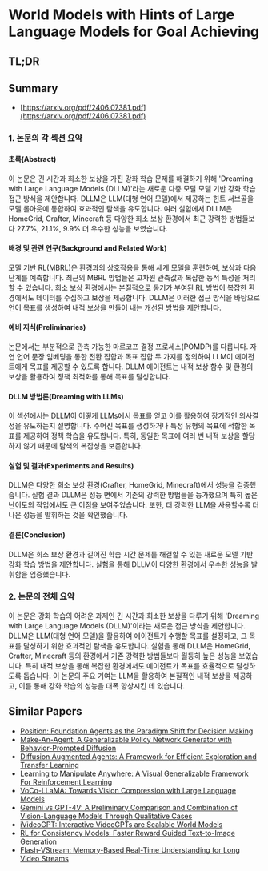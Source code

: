 # World Models with Hints of Large Language Models for Goal Achieving
## TL;DR
## Summary
- [https://arxiv.org/pdf/2406.07381.pdf](https://arxiv.org/pdf/2406.07381.pdf)

### 1. 논문의 각 섹션 요약

#### 초록(Abstract)
이 논문은 긴 시간과 희소한 보상을 가진 강화 학습 문제를 해결하기 위해 'Dreaming with Large Language Models (DLLM)'라는 새로운 다중 모달 모델 기반 강화 학습 접근 방식을 제안합니다. DLLM은 LLM(대형 언어 모델)에서 제공하는 힌트 서브골을 모델 롤아웃에 통합하여 효과적인 탐색을 유도합니다. 여러 실험에서 DLLM은 HomeGrid, Crafter, Minecraft 등 다양한 희소 보상 환경에서 최근 강력한 방법들보다 27.7%, 21.1%, 9.9% 더 우수한 성능을 보였습니다.

#### 배경 및 관련 연구(Background and Related Work)
모델 기반 RL(MBRL)은 환경과의 상호작용을 통해 세계 모델을 훈련하여, 보상과 다음 단계를 예측합니다. 최근의 MBRL 방법들은 고차원 관측값과 복잡한 동적 특성을 처리할 수 있습니다. 희소 보상 환경에서는 본질적으로 동기가 부여된 RL 방법이 복잡한 환경에서도 데이터를 수집하고 보상을 제공합니다. DLLM은 이러한 접근 방식을 바탕으로 언어 목표를 생성하여 내적 보상을 만들어 내는 개선된 방법을 제안합니다.

#### 예비 지식(Preliminaries)
논문에서는 부분적으로 관측 가능한 마르코프 결정 프로세스(POMDP)를 다룹니다. 자연 언어 문장 임베딩을 통한 전환 집합과 목표 집합 두 가지를 정의하여 LLM이 에이전트에게 목표를 제공할 수 있도록 합니다. DLLM 에이전트는 내적 보상 함수 및 환경의 보상을 활용하여 정책 최적화를 통해 목표를 달성합니다.

#### DLLM 방법론(Dreaming with LLMs)
이 섹션에서는 DLLM이 어떻게 LLMs에서 목표를 얻고 이를 활용하여 장기적인 의사결정을 유도하는지 설명합니다. 주어진 목표를 생성하거나 특정 유형의 목표에 적합한 목표를 제공하여 정책 학습을 유도합니다. 특히, 동일한 목표에 여러 번 내적 보상을 할당하지 않기 때문에 탐색의 복잡성을 보존합니다.

#### 실험 및 결과(Experiments and Results)
DLLM은 다양한 희소 보상 환경(Crafter, HomeGrid, Minecraft)에서 성능을 검증했습니다. 실험 결과 DLLM은 성능 면에서 기존의 강력한 방법들을 능가했으며 특히 높은 난이도의 작업에서도 큰 이점을 보여주었습니다. 또한, 더 강력한 LLM을 사용할수록 더 나은 성능을 발휘하는 것을 확인했습니다.

#### 결론(Conclusion)
DLLM은 희소 보상 환경과 길어진 학습 시간 문제를 해결할 수 있는 새로운 모델 기반 강화 학습 방법을 제안합니다. 실험을 통해 DLLM이 다양한 환경에서 우수한 성능을 발휘함을 입증했습니다.

### 2. 논문의 전체 요약
이 논문은 강화 학습의 어려운 과제인 긴 시간과 희소한 보상을 다루기 위해 'Dreaming with Large Language Models (DLLM)'이라는 새로운 접근 방식을 제안합니다. DLLM은 LLM(대형 언어 모델)을 활용하여 에이전트가 수행할 목표를 설정하고, 그 목표를 달성하기 위한 효과적인 탐색을 유도합니다. 실험을 통해 DLLM은 HomeGrid, Crafter, Minecraft 등의 환경에서 기존 강력한 방법들보다 월등히 높은 성능을 보였습니다. 특히 내적 보상을 통해 복잡한 환경에서도 에이전트가 목표를 효율적으로 달성하도록 돕습니다. 이 논문의 주요 기여는 LLM을 활용하여 본질적인 내적 보상을 제공하고, 이를 통해 강화 학습의 성능을 대폭 향상시킨 데 있습니다.

 

## Similar Papers
- [Position: Foundation Agents as the Paradigm Shift for Decision Making](2405.17009.md)
- [Make-An-Agent: A Generalizable Policy Network Generator with Behavior-Prompted Diffusion](2407.10973.md)
- [Diffusion Augmented Agents: A Framework for Efficient Exploration and Transfer Learning](2407.20798.md)
- [Learning to Manipulate Anywhere: A Visual Generalizable Framework For Reinforcement Learning](2407.15815.md)
- [VoCo-LLaMA: Towards Vision Compression with Large Language Models](2406.12275.md)
- [Gemini vs GPT-4V: A Preliminary Comparison and Combination of Vision-Language Models Through Qualitative Cases](2312.15011.md)
- [iVideoGPT: Interactive VideoGPTs are Scalable World Models](2405.15223.md)
- [RL for Consistency Models: Faster Reward Guided Text-to-Image Generation](2404.03673.md)
- [Flash-VStream: Memory-Based Real-Time Understanding for Long Video Streams](2406.08085.md)
